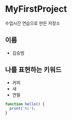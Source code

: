 # MyFirstProject
수업시간 연습으로 만든 저장소

## 이름
- 김승범

## 나를 표현하는 키워드
- 커피
- 새
- 연필

```javascript
function hello() {
  print('hi');
}
```
